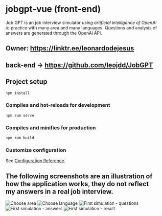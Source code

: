 # jobgpt-vue (front-end)
Job GPT is an job interview simulator *using artificial intelligence of OpenAi* to practice with many area and many languages.
Questions and analysis of answers are generated through the OpenAi API.

## Owner: https://linktr.ee/leonardodejesus

## back-end -> https://github.com/leojdd/JobGPT

## Project setup
```
npm install
```

### Compiles and hot-reloads for development
```
npm run serve
```

### Compiles and minifies for production
```
npm run build
```

### Customize configuration
See [Configuration Reference](https://cli.vuejs.org/config/).

## The following screenshots are an illustration of how the application works, they do not reflect my answers in a real job interview.

![Choose area](https://github.com/leojdd/JobGPT/assets/47505789/76ddcaf4-da45-4932-bf6c-f27bad78fc7f)
![Choose language](https://github.com/leojdd/JobGPT/assets/47505789/8a5211e7-dce4-4853-88f6-8860629bc30f)
![First simulation - questions](https://github.com/leojdd/JobGPT/assets/47505789/37b4b90e-b889-4542-8214-511721c8f263)
![First simulation - answers](https://github.com/leojdd/JobGPT/assets/47505789/a0512b89-1f8b-4470-ba6a-83ee25e73a8d)
![First simulation - result](https://github.com/leojdd/JobGPT/assets/47505789/d32cb8a7-ceae-439d-82a7-40fc9c7b72fe)
